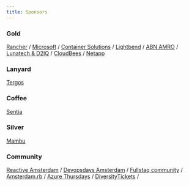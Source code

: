 ```yaml
---
title: Sponsors
---
```


### Gold

[Rancher]([Rancher](https://rancher.com/)) / 
[Microsoft]([Rancher](https://www.microsoft.com/nl-nl/)) / 
[Container Solutions]([Rancher](https://www.container-solutions.com/)) / 
[Lightbend]([Rancher](https://www.lightbend.com/)) / 
[ABN AMRO]([Rancher](https://www.www.abnamro.com/)) / 
[Lunatech & D2IQ](https://www.lunatech.com/) / 
[CloudBees](https://www.cloudbees.com/) / 
[Netapp](https://www.netapp.com/)

### Lanyard
[Tergos](https://www.tergos.nl/)

### Coffee
[Sentia](https://www.sentia.com/)

### Silver
[Mambu](https://www.mambu.com/)

### Community
[Reactive Amsterdam](https://www.meetup.com/Reactive-Amsterdam/) / 
[Devopsdays Amsterdam](https://www.meetup.com/DevOpsAmsterdam/) / 
[Fullstaq community](https://www.meetup.com/fullstaq/) / 
[Amsterdam.rb](https://www.meetup.com/Amsterdam-rb/) / 
[Azure Thursdays](https://www.meetup.com/Azure-Thursdays/) / 
[DiversityTickets](https://diversitytickets.org/) /